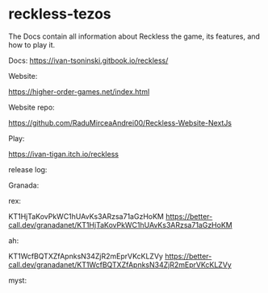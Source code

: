 # reckless-tezos


The Docs contain all information about Reckless the game, its features, and how to play it.

Docs: https://ivan-tsoninski.gitbook.io/reckless/

Website: 

https://higher-order-games.net/index.html 

Website repo:

https://github.com/RaduMirceaAndrei00/Reckless-Website-NextJs

Play:

https://ivan-tigan.itch.io/reckless


release log:

Granada:

rex:

KT1HjTaKovPkWC1hUAvKs3ARzsa71aGzHoKM https://better-call.dev/granadanet/KT1HjTaKovPkWC1hUAvKs3ARzsa71aGzHoKM

ah:

KT1WcfBQTXZfApnksN34ZjR2mEprVKcKLZVy https://better-call.dev/granadanet/KT1WcfBQTXZfApnksN34ZjR2mEprVKcKLZVy

myst:


